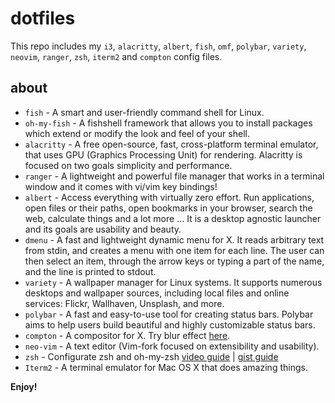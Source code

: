 # dotfiles

This repo includes my `i3`, `alacritty`, `albert`, `fish`, `omf`, `polybar`, `variety`, `neovim`, `ranger`, `zsh`, `iterm2` and `compton` config files.

## about

- `fish` - A smart and user-friendly command shell for Linux.
- `oh-my-fish` - A fishshell framework that allows you to install packages which extend or modify the look and feel of your shell.
- `alacritty` - A free open-source, fast, cross-platform terminal emulator, that uses GPU (Graphics Processing Unit) for rendering. Alacritty is focused on two goals simplicity and performance.
- `ranger` - A lightweight and powerful file manager that works in a terminal window and it comes with vi/vim key bindings!
- `albert` -  Access everything with virtually zero effort. Run applications, open files or their paths, open bookmarks in your browser, search the web, calculate things and a lot more … It is a desktop agnostic launcher and its goals are usability and beauty.
- `dmenu` - A fast and lightweight dynamic menu for X. It reads arbitrary text from stdin, and creates a menu with one item for each line. The user can then select an item, through the arrow keys or typing a part of the name, and the line is printed to stdout.
- `variety` -  A wallpaper manager for Linux systems. It supports numerous desktops and wallpaper sources, including local files and online services: Flickr, Wallhaven, Unsplash, and more.
- `polybar` - A fast and easy-to-use tool for creating status bars. Polybar aims to help users build beautiful and highly customizable status bars.
- `compton` - A compositor for X. Try blur effect [here](https://github.com/Raptazure/compton).
- `neo-vim` - A text editor (Vim-fork focused on extensibility and usability).  
- `zsh` - Configurate zsh and oh-my-zsh [video guide](https://youtu.be/pTW02GMeI74) | [gist guide](https://gist.github.com/kevin-smets/8568070)
- `Iterm2` - A terminal emulator for Mac OS X that does amazing things.

**Enjoy!**

